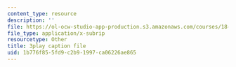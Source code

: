 ```yaml
---
content_type: resource
description: ''
file: https://ol-ocw-studio-app-production.s3.amazonaws.com/courses/18-217-graph-theory-and-additive-combinatorics-fall-2019/1b776f855fd9c2b91997ca06226ae865_nCWwhF0TkVI.srt
file_type: application/x-subrip
resourcetype: Other
title: 3play caption file
uid: 1b776f85-5fd9-c2b9-1997-ca06226ae865
---
```

